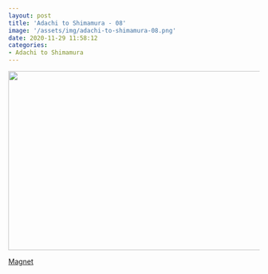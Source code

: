 ```yaml
---
layout: post
title: 'Adachi to Shimamura - 08'
image: '/assets/img/adachi-to-shimamura-08.png'
date: 2020-11-29 11:58:12
categories:
- Adachi to Shimamura
---
```


<img src='{{ page.image }}' alt='' width='640' height='360'>

<a href='magnet:?xt=urn:btih:bdc6c344b3d55718c4a58fb7970c7287a24926f8&dn=%5BSHUKOH%5D%20Adachi%20to%20Shimamura%20-%2008%20%5B86572523%5D.mkv&tr=http%3A%2F%2Fnyaa.tracker.wf%3A7777%2Fannounce&tr=udp%3A%2F%2Fopen.stealth.si%3A80%2Fannounce&tr=udp%3A%2F%2Ftracker.opentrackr.org%3A1337%2Fannounce&tr=udp%3A%2F%2Ftracker.coppersurfer.tk%3A6969%2Fannounce&tr=udp%3A%2F%2Fexodus.desync.com%3A6969%2Fannounce'>Magnet</a>
